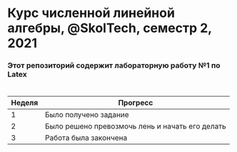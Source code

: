 # Курс численной линейной алгебры, @SkolTech, семестр 2, 2021

### Этот репозиторий содержит лабораторную работу №1 по Latex

#

| Неделя     | Прогресс                                         |
| -----------| ------------------------------------------------ |
| 1          | Было получено задание                            |
| 2          | Было решено превозмочь лень и начать его делать  |
| 3          | Работа была закончена                            |